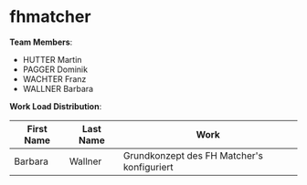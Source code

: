 # fhmatcher

**Team Members**:
- HUTTER Martin
- PAGGER Dominik
- WACHTER Franz
- WALLNER Barbara

**Work Load Distribution**:

First Name | Last Name | Work
--- | --- | ---
Barbara | Wallner | Grundkonzept des FH Matcher's konfiguriert

